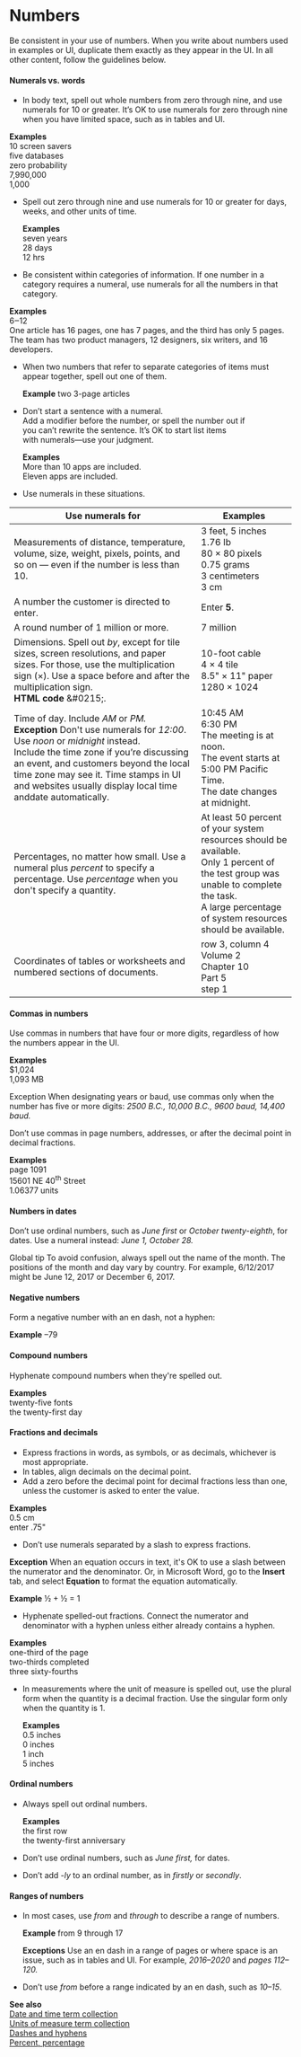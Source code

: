 # Numbers

Be consistent
in your use of numbers. When you write about numbers used in
examples or UI, duplicate them exactly as they appear in the UI. In
all other content, follow the guidelines below.

#### Numerals vs. words

  - In body text, spell out whole numbers from zero through nine, and use numerals for 10 or greater. It’s OK to use numerals for zero through nine when you have limited space, such as in tables and UI. 

  **Examples**  
  10 screen savers  
  five databases  
  zero probability  
  7,990,000  
  1,000  

  - Spell out zero through nine and use numerals for 10 or greater for days, weeks, and other units of time. 

    **Examples**  
    seven years  
    28 days  
    12 hrs  

  - Be consistent within categories of information. If one number in a category requires a numeral, use numerals for all the numbers in that category. 

  **Examples**  
  6‒12  
  One article has 16 pages, one has 7 pages, and the third has only 5 pages.  
  The team has two product managers, 12 designers, six writers, and 16 developers.  

  - When two numbers that refer to separate categories of items must appear together, spell out one of them. 

    **Example** two 3-page articles

  - Don’t start a sentence with a numeral.  
    Add a modifier before the number, or spell the number out if  
    you can’t rewrite the sentence. It’s OK to start list items  
    with numerals—use your judgment.  

    **Examples**  
    More than 10 apps are included.  
    Eleven apps are included.   

  - Use numerals in these situations.

| Use numerals for | Examples |
|---|---|
| Measurements of distance, temperature, volume, size, weight, pixels, points, and so on — even if the number is less than 10. | 3 feet, 5 inches <br /> 1.76 lb <br /> 80 × 80 pixels <br /> 0.75 grams <br /> 3 centimeters <br /> 3 cm |
| A number the customer is directed to enter. | Enter **5**. |
| A round number of 1 million or more. | 7 million |
| Dimensions. Spell out _by_, except for tile sizes, screen resolutions, and paper sizes. For those, use the multiplication sign (×). Use a space before and after the multiplication sign.<br />**HTML code** &amp;#0215;. | 10-foot cable <br /> 4 × 4 tile <br /> 8.5&quot; × 11&quot; paper <br /> 1280 × 1024 |
| Time of day. Include _AM_ or _PM._<br /> **Exception** Don't use numerals for _12:00_. Use _noon_ or _midnight_ instead.<br /> Include the time zone if you’re discussing an event, and customers beyond the local time zone may see it. Time stamps in UI and websites usually display local time and<span>date automatically. | 10:45 AM<br /> 6:30 PM<br /> The meeting is at noon. <br /> The event starts at 5:00 PM Pacific Time. <br /> The date changes at midnight. |
| Percentages, no matter how small. Use a numeral plus _percent_ to specify a percentage. Use _percentage_ when you don't specify a quantity. | At least 50 percent of your system resources should be available.<br /> Only 1 percent of the test group was unable to complete the task.<br /> A large percentage of system resources should be available. |
| Coordinates of tables or worksheets and numbered sections of documents. | row 3, column 4 <br /> Volume 2 <br /> Chapter 10 <br /> Part 5 <br /> step 1 |

#### Commas in numbers

  Use commas in numbers that have four or more digits, regardless of how the numbers appear in the UI.

  **Examples**  
  $1,024  
  1,093 MB  

  Exception When designating years or baud, use commas only when the number has five or more digits: *2500 B.C., 10,000 B.C., 9600 baud, 14,400 baud.*

  Don’t use commas in page numbers, addresses, or after the decimal point in decimal fractions.

  **Examples**  
  page 1091  
  15601 NE 40<sup>th</sup> Street  
  1.06377 units  

#### Numbers in dates

  Don’t use ordinal numbers, such as *June* *first* or *October twenty-eighth*, for dates. Use a numeral instead: *June 1, October 28.*

  Global tip To avoid confusion, always spell out the name of the month. The positions of the month and day vary by country. For example, 6/12/2017 might be June 12, 2017 or December 6, 2017.

#### Negative numbers

  Form a negative number with an en dash, not a hyphen:

  **Example** –79

#### Compound numbers

  Hyphenate compound numbers when they're spelled out.

  **Examples**  
  twenty-five fonts  
  the twenty-first day  

#### Fractions and decimals

  - Express fractions in words, as symbols, or as decimals, whichever is most appropriate.  
  - In tables, align decimals on the decimal point. 
  - Add a zero before the decimal point for decimal fractions less than one, unless the customer is asked to enter the value.

  **Examples**  
  0.5 cm  
  enter .75"  

  - Don’t use numerals separated by a slash to express fractions. 

  **Exception**
  When an equation occurs in text, it's OK to use a slash between the numerator and the denominator. Or, in Microsoft Word, go to the **Insert** tab, and select **Equation** to format the equation automatically.

  **Example** ½ + ½ = 1  

  - Hyphenate spelled-out fractions. Connect the numerator and denominator with a hyphen unless either already contains a hyphen. 

  **Examples**  
  one-third of the page  
  two-thirds completed  
  three sixty-fourths  

  - In
  measurements where the unit of measure is spelled out, use the plural
  form when the quantity is a decimal fraction. Use the singular form only
  when the quantity is 1. 

    **Examples**  
    0.5 inches  
    0 inches  
    1 inch  
    5 inches  

#### Ordinal numbers

  - Always spell out ordinal numbers.

    **Examples**  
    the first row  
    the twenty-first anniversary  


  - Don’t use ordinal numbers, such as *June first,* for dates. 
  - Don’t add -*ly* to an ordinal number, as in *firstly* or *secondly*.

#### Ranges of numbers

  - In most cases, use *from* and *through* to describe a range of numbers.

    **Example** from 9 through 17

    **Exceptions** Use an en dash in a range of pages or where space is an issue, such as in tables and UI. For example, *2016–2020* and *pages 112–120.*

  - Don’t use *from* before a range indicated by an en dash, such as *10–15*. 

**See also**  
[Date and time term collection](/style-guide/a-z-word-list-term-collections/term-collections/date-time-terms)  
[Units of measure term collection](/style-guide/a-z-word-list-term-collections/term-collections/units-of-measure-terms)  
[Dashes and hyphens](/style-guide/punctuation/dashes-hyphens/)  
[Percent, percentage](/style-guide/a-z-word-list-term-collections/p/percent-percentage)[](/style-guide/punctuation/dashes-hyphens/)  
